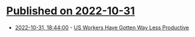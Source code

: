 # [Published on 2022-10-31](index.md)

* [2022-10-31, 18:44:00](https://news.slashdot.org/story/22/10/31/1838218/us-workers-have-gotten-way-less-productive?utm_source=rss1.0mainlinkanon&utm_medium=feed) - [US Workers Have Gotten Way Less Productive](https://news.slashdot.org/story/22/10/31/1838218/us-workers-have-gotten-way-less-productive?utm_source=rss1.0mainlinkanon&utm_medium=feed)
